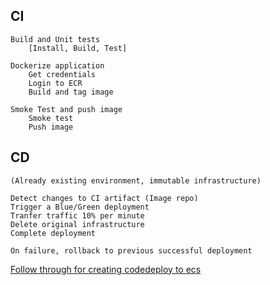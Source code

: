 ## CI
    Build and Unit tests
        [Install, Build, Test]

    Dockerize application
        Get credentials
        Login to ECR
        Build and tag image

    Smoke Test and push image
        Smoke test
        Push image    

## CD
    (Already existing environment, immutable infrastructure)
    
    Detect changes to CI artifact (Image repo)
    Trigger a Blue/Green deployment
    Tranfer traffic 10% per minute
    Delete original infrastructure
    Complete deployment

    On failure, rollback to previous successful deployment
    

[Follow through for creating codedeploy to ecs](https://docs.aws.amazon.com/codepipeline/latest/userguide/tutorials-ecs-ecr-codedeploy.html#tutorials-ecs-ecr-codedeploy-taskdefinition)